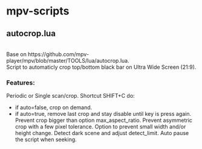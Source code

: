 # mpv-scripts

## autocrop.lua
<br/>
Base on https://github.com/mpv-player/mpv/blob/master/TOOLS/lua/autocrop.lua.
<br/>
Script to automaticly crop top/bottom black bar on Ultra Wide Screen (21:9).

### Features:
Periodic or Single scan/crop.
Shortcut SHIFT+C do:
  - if auto=false, crop on demand.
  - if auto=true, remove last crop and stay disable until key is press again.
Prevent crop bigger than option max_aspect_ratio.
Prevent asymmetric crop with a few pixel tolerance.
Option to prevent small width and/or height change.
Detect dark scene and adjust detect_limit.
Auto pause the script when seeking.
